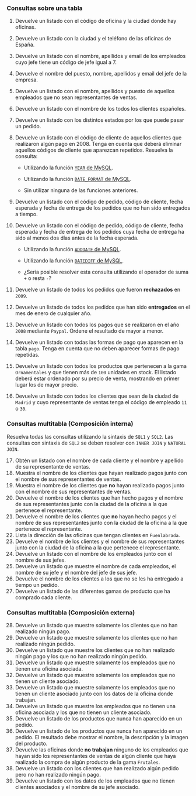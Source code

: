 ### Consultas sobre una tabla

1. Devuelve un listado con el código de oficina y la ciudad donde hay oficinas.
2. Devuelve un listado con la ciudad y el teléfono de las oficinas de España.
3. Devuelve un listado con el nombre, apellidos y email de los empleados cuyo jefe tiene un código de jefe igual a 7.
4. Devuelve el nombre del puesto, nombre, apellidos y email del jefe de la empresa.
5. Devuelve un listado con el nombre, apellidos y puesto de aquellos empleados que no sean representantes de ventas.
6. Devuelve un listado con el nombre de los todos los clientes españoles.
7. Devuelve un listado con los distintos estados por los que puede pasar un pedido.
8. Devuelve un listado con el código de cliente de aquellos clientes que realizaron algún pago en 2008. Tenga en cuenta que deberá eliminar aquellos códigos de cliente que aparezcan repetidos. Resuelva la consulta:

   - Utilizando la función [`YEAR` de MySQL](https://dev.mysql.com/doc/refman/5.5/en/date-and-time-functions.html#function_year).

   - Utilizando la función [`DATE_FORMAT` de MySQL](https://dev.mysql.com/doc/refman/5.5/en/date-and-time-functions.html#function_date-format).

   - Sin utilizar ninguna de las funciones anteriores.


9. Devuelve un listado con el código de pedido, código de cliente, fecha esperada y fecha de entrega de los pedidos que no han sido entregados a tiempo.
10. Devuelve un listado con el código de pedido, código de cliente, fecha esperada y fecha de entrega de los pedidos cuya fecha de entrega ha sido al menos dos días antes de la fecha esperada.

       - Utilizando la función [`ADDDATE` de MySQL](https://dev.mysql.com/doc/refman/5.5/en/date-and-time-functions.html#function_adddate).


       - Utilizando la función [`DATEDIFF` de MySQL](https://dev.mysql.com/doc/refman/5.5/en/date-and-time-functions.html#function_datediff).


       - ¿Sería posible resolver esta consulta utilizando el operador de suma `+` o resta `-`?



11. Devuelve un listado de todos los pedidos que fueron **rechazados** en `2009`.

12. Devuelve un listado de todos los pedidos que han sido **entregados** en el mes de enero de cualquier año.

13. Devuelve un listado con todos los pagos que se realizaron en el año `2008` mediante `Paypal`. Ordene el resultado de mayor a menor.

14. Devuelve un listado con todas las formas de pago que aparecen en la tabla `pago`. Tenga en cuenta que no deben aparecer formas de pago repetidas.

15. Devuelve un listado con todos los productos que pertenecen a la gama `Ornamentales` y que tienen más de `100` unidades en stock. El listado deberá estar ordenado por su precio de venta, mostrando en primer lugar los de mayor precio.

16. Devuelve un listado con todos los clientes que sean de la ciudad de `Madrid` y cuyo representante de ventas tenga el código de empleado `11` o `30`.

### Consultas multitabla (Composición interna)

Resuelva todas las consultas utilizando la sintaxis de `SQL1` y `SQL2`. Las consultas con sintaxis de `SQL2` se deben resolver con `INNER JOIN` y `NATURAL JOIN`.

17. Obtén un listado con el nombre de cada cliente y el nombre y apellido de su representante de ventas.
18. Muestra el nombre de los clientes que hayan realizado pagos junto con el nombre de sus representantes de ventas.
19. Muestra el nombre de los clientes que **no** hayan realizado pagos junto con el nombre de sus representantes de ventas.
20. Devuelve el nombre de los clientes que han hecho pagos y el nombre de sus representantes junto con la ciudad de la oficina a la que pertenece el representante.
21. Devuelve el nombre de los clientes que **no** hayan hecho pagos y el nombre de sus representantes junto con la ciudad de la oficina a la que pertenece el representante.
22. Lista la dirección de las oficinas que tengan clientes en `Fuenlabrada`.
23. Devuelve el nombre de los clientes y el nombre de sus representantes junto con la ciudad de la oficina a la que pertenece el representante.
24. Devuelve un listado con el nombre de los empleados junto con el nombre de sus jefes.
25. Devuelve un listado que muestre el nombre de cada empleados, el nombre de su jefe y el nombre del jefe de sus jefe.
26. Devuelve el nombre de los clientes a los que no se les ha entregado a tiempo un pedido.
27. Devuelve un listado de las diferentes gamas de producto que ha comprado cada cliente.



### Consultas multitabla (Composición externa)

28. Devuelve un listado que muestre solamente los clientes que no han realizado ningún pago.
29. Devuelve un listado que muestre solamente los clientes que no han realizado ningún pedido.
30. Devuelve un listado que muestre los clientes que no han realizado ningún pago y los que no han realizado ningún pedido.
31. Devuelve un listado que muestre solamente los empleados que no tienen una oficina asociada.
32. Devuelve un listado que muestre solamente los empleados que no tienen un cliente asociado.
33. Devuelve un listado que muestre solamente los empleados que no tienen un cliente asociado junto con los datos de la oficina donde trabajan.
34. Devuelve un listado que muestre los empleados que no tienen una oficina asociada y los que no tienen un cliente asociado.
35. Devuelve un listado de los productos que nunca han aparecido en un pedido.
36. Devuelve un listado de los productos que nunca han aparecido en un pedido. El resultado debe mostrar el nombre, la descripción y la imagen del producto.
37. Devuelve las oficinas donde **no trabajan** ninguno de los empleados que hayan sido los representantes de ventas de algún cliente que haya realizado la compra de algún producto de la gama `Frutales`.
38. Devuelve un listado con los clientes que han realizado algún pedido pero no han realizado ningún pago.
39. Devuelve un listado con los datos de los empleados que no tienen clientes asociados y el nombre de su jefe asociado.